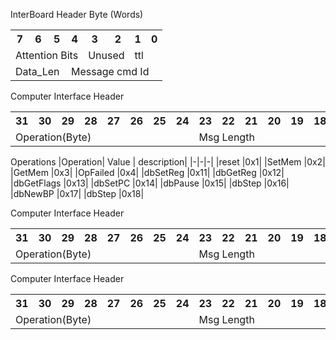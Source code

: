 <head>
  <link rel="stylesheet" href="MDstyle.css">
</head>

<!-- <script src="tableBuilder.js">
    Hello()
</script> -->


<p id="demo"></p>

<script>

document.getElementById("demo").innerHTML = "Hello JavaScript!";

</script> 

InterBoard Header Byte (Words)
<table>
    <tr>
        <th>7</th>
        <th>6</th>
        <th>5</th>
        <th>4</th>
        <th>3</th>
        <th>2</th>
        <th>1</th>
        <th>0</th>
    </tr>
    <tr>
        <td colspan="4">Attention Bits </td><td colspan="2">Unused</td><td colspan="2">ttl </td>
    </tr>
    <tr>
        <td colspan="3">Data_Len</td><td colspan="5">Message cmd Id</td>
    </tr>
</table>

Computer Interface Header
<table>
    <tr>
        <th>31</th><th>30</th><th>29</th><th>28</th><th>27</th><th>26</th><th>25</th><th>24</th><th>23</th><th>22</th><th>21</th><th>20</th><th>19</th><th>18</th><th>17</th><th>16</th><th>15</th><th>14</th><th>13</th><th>12</th><th>11</th><th>10</th><th>9</th><th>8</th><th>7</th><th>6</th><th>5</th><th>4</th><th>3</th><th>2</th><th>1</th><th>0</th>
    </tr>
    <tr>
        <td colspan="8">Operation(Byte)</td><td colspan="8">Msg Length</td><td colspan="16">CheckSum?</td>
    </tr>
</table>

Operations
|Operation| Value | description|
|-|-|-|
|reset          |0x1|
|SetMem         |0x2|
|GetMem         |0x3|
|OpFailed       |0x4|
|dbSetReg       |0x11|
|dbGetReg       |0x12|
|dbGetFlags     |0x13|
|dbSetPC        |0x14|
|dbPause        |0x15|
|dbStep         |0x16|
|dbNewBP        |0x17|
|dbStep         |0x18|

Computer Interface Header
<table>
    <tr>
        <th>31</th><th>30</th><th>29</th><th>28</th><th>27</th><th>26</th><th>25</th><th>24</th><th>23</th><th>22</th><th>21</th><th>20</th><th>19</th><th>18</th><th>17</th><th>16</th><th>15</th><th>14</th><th>13</th><th>12</th><th>11</th><th>10</th><th>9</th><th>8</th><th>7</th><th>6</th><th>5</th><th>4</th><th>3</th><th>2</th><th>1</th><th>0</th>
    </tr>
    <tr>
        <td colspan="8">Operation(Byte)</td><td colspan="8">Msg Length</td><td colspan="16">CheckSum?</td>
    </tr>
</table>

Computer Interface Header
<table>
    <tr>
        <th>31</th><th>30</th><th>29</th><th>28</th><th>27</th><th>26</th><th>25</th><th>24</th><th>23</th><th>22</th><th>21</th><th>20</th><th>19</th><th>18</th><th>17</th><th>16</th><th>15</th><th>14</th><th>13</th><th>12</th><th>11</th><th>10</th><th>9</th><th>8</th><th>7</th><th>6</th><th>5</th><th>4</th><th>3</th><th>2</th><th>1</th><th>0</th>
    </tr>
    <tr>
        <td colspan="8">Operation(Byte)</td><td colspan="8">Msg Length</td><td colspan="16">CheckSum?</td>
    </tr>
</table>
